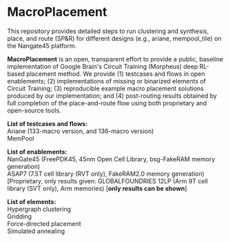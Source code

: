 # MacroPlacement
This repository provides detailed steps to run clustering and synthesis, place, and route (SP&R) for different designs (e.g., ariane, mempool_tile) on the Nangate45 platform.

**MacroPlacement** is an open, transparent effort to provide a public, baseline implementation of Google Brain's Circuit Training (Morpheus) deep RL-based placement method.  We provide (1) testcases and flows in open enablements; (2) implementations of missing or binarized elements of Circuit Training; (3) reproducible example macro placement solutions produced by our implementation; and (4) post-routing results obtained by full completion of the place-and-route flow using both proprietary and open-source tools.

**List of testcases and flows:**  
     Ariane (133-macro version, and 136-macro version)  
     MemPool  

**List of enablements:**  
     NanGate45 (FreePDK45, 45nm Open Cell Library, bsg-FakeRAM memory generation)  
     ASAP7 (7.5T cell library (RVT only), FakeRAM2.0 memory generation)  
     [Proprietary, only results given: GLOBALFOUNDRIES 12LP (Arm 9T cell library (SVT only), Arm memories) [**only results can be shown**]  
 
**List of elements:**  
     Hypergraph clustering  
     Gridding  
     Force-directed placement  
     Simulated annealing  

